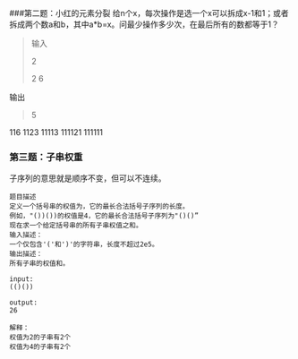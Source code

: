 
###第二题：小红的元素分裂
给n个x，每次操作是选一个x可以拆成x-1和1；或者拆成两个数a和b，其中a*b=x。问最少操作多少次，在最后所有的数都等于1？

> 输入
> 
> 2
> 
> 2 6

输出
> 5

116
1123
11113
111121
111111

### 第三题：子串权重
子序列的意思就是顺序不变，但可以不连续。
```
题目描述
定义一个括号串的权值为，它的最长合法括号子序列的长度。
例如，"())())的权值是4，它的最长合法括号子序列为"()()”
现在求一个给定括号串的所有子串权值之和。
输入描述：
一个仅包含'('和')'的字符串，长度不超过2e5。
输出描述：
所有子串的权值和。

input:
(()())

output:
26

解释：
权值为2的子串有2个
权值为4的子串有2个
```